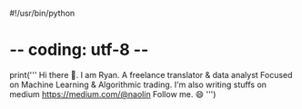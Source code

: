 #!/usr/bin/python
# -- coding: utf-8 --

print('''
Hi there 👋. I am Ryan. A freelance translator & data analyst
Focused on Machine Learning & Algorithmic trading.
I'm also writing stuffs on medium
https://medium.com/@naolin Follow me. 😄
''')
